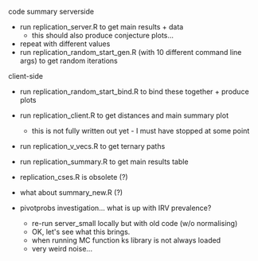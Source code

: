 code summary
serverside
* run replication_server.R to get main results + data
    - this should also produce conjecture plots...
* repeat with different values
* run replication_random_start_gen.R (with 10 different command line args) to get random iterations

client-side
* run replication_random_start_bind.R to bind these together + produce plots
* run replication_client.R to get distances and main summary plot
    * this is not fully written out yet - I must have stopped at some point
* run replication_v_vecs.R to get ternary paths
* run replication_summary.R to get main results table


* replication_cses.R is obsolete (?)
* what about summary_new.R (?)

* pivotprobs investigation... what is up with IRV prevalence?
    * re-run server_small locally but with old code (w/o normalising)
    * OK, let's see what this brings.
    * when running MC function ks library is not always loaded
    * very weird noise...
    